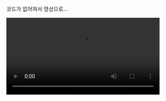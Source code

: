 

코드가 없어져서 영상으로...

<div>
  <video width="80%" src="https://github.com/user-attachments/assets/7643ee69-2af9-497a-9a66-ee78642ebc2b" />
</div>




